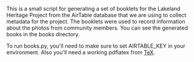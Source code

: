 This is a small script for generating a set of booklets for the Lakeland
Heritage Project from the AirTable database that we are using to collect
metadata for the project. The booklets were used to record information about the
photos from community members. You can see the generated books in the books
directory.

To run books.py, you'll need to make sure to set AIRTABLE_KEY in your
environment. Also you'll need a working pdflatex from [TeX].

[TeX]: https://www.tug.org/texlive/
